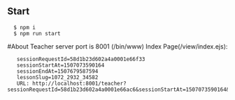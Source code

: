 


## Start

```
  $ npm i
  $ npm run start
```


#About
 Teacher server port is 8001 (/bin/www)
 Index Page(/view/index.ejs): 
 ```
	sessionRequestId=58d1b23d602a4a0001e66f33
	sessionStartAt=1507073590164
	sessionEndAt=1507679587594
	lessonSlug=1072_2932_34582
	URL: http://localhost:8001/teacher?sessionRequestId=58d1b23d602a4a0001e66ac6&sessionStartAt=1507073590164&sessionEndAt=1507679587594&lessonSlug=1072_2932_34572
 ```
